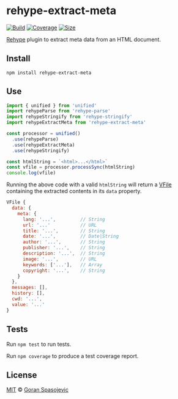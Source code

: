# rehype-extract-meta

[![Build][build-badge]][build]
[![Coverage][coverage-badge]][coverage]
[![Size][size-badge]][size]

[Rehype][rehype] plugin to extract meta data from an HTML document.

## Install

```
npm install rehype-extract-meta
```

## Use

```js
import { unified } from 'unified'
import rehypeParse from 'rehype-parse'
import rehypeStringify from 'rehype-stringify'
import rehypeExtractMeta from 'rehype-extract-meta'

const processor = unified()
  .use(rehypeParse)
  .use(rehypeExtractMeta)
  .use(rehypeStringify)

const htmlString = `<html>...</html>`
const vfile = processor.processSync(htmlString)
console.log(vfile)
```

Running the above code with a valid `htmlString` will return a [VFile][vfile] containing the extracted contents in its `data` property.

```js
VFile {
  data: {
    meta: {
      lang: '...',         // String
      url: '...'           // URL
      title: '...',        // String
      date: '...',         // Date|String
      author: '...',       // String
      publisher: '...',    // String
      description: '...',  // String
      image: '...',        // URL
      keywords: ['...'],   // Array
      copyright: '...',    // String
    }
  },
  messages: [],
  history: [],
  cwd: '...',
  value: '...'
}
```

## Tests

Run `npm test` to run tests.

Run `npm coverage` to produce a test coverage report.

## License

[MIT][license] © [Goran Spasojevic][author]

<!-- Definitions -->

[build-badge]: https://github.com/gorango/rehype-extract-meta/workflows/main/badge.svg
[build]: https://github.com/gorango/rehype-extract-meta/actions
[coverage-badge]: https://img.shields.io/codecov/c/github/gorango/rehype-extract-meta.svg
[coverage]: https://codecov.io/github/gorango/rehype-extract-meta
[size-badge]: https://badgen.net/packagephobia/publish/rehype-extract-meta
[size]: https://packagephobia.com/result?p=rehype-extract-meta
[rehype]: https://github.com/rehypejs/rehype
[vfile]: https://github.com/vfile/vfile
[fixtures]: https://github.com/gorango/rehype-extract-meta/tree/main/fixtures
[license]: license
[author]: https://github.com/gorango

